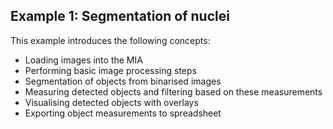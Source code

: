 Example 1: Segmentation of nuclei
---------------------------------

This example introduces the following concepts:
- Loading images into the MIA
- Performing basic image processing steps
- Segmentation of objects from binarised images
- Measuring detected objects and filtering based on these measurements
- Visualising detected objects with overlays
- Exporting object measurements to spreadsheet